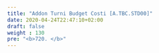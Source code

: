 ```yaml
---
title: "Addon Turni Budget Costi [A.TBC.STD00]"
date: 2020-04-24T22:47:10+02:00
draft: false
weight : 130
pre: "<b>720. </b>"
---
```



